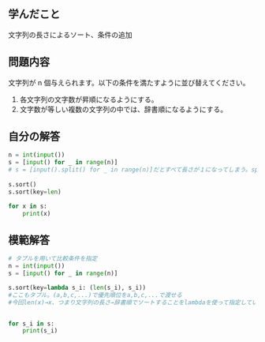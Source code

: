 

## 学んだこと
文字列の長さによるソート、条件の追加

## 問題内容
文字列が n 個与えられます。以下の条件を満たすように並び替えてください。  
  
1. 各文字列の文字数が昇順になるようにする。  
2. 文字数が等しい複数の文字列の中では、辞書順になるようにする。
## 自分の解答
```python
n = int(input())
s = [input() for _ in range(n)] 
# s = [input().split() for _ in range(n)]だとすべて長さが１になってしまう。split不要
    
s.sort()
s.sort(key=len)

for x in s:
    print(x)
```

## 模範解答
```python
# タプルを用いて比較条件を指定
n = int(input())
s = [input() for _ in range(n)]

s.sort(key=lambda s_i: (len(s_i), s_i))
#ここもタプル。(a,b,c,...)で優先順位をa,b,c,...で渡せる
#今回len(x)→x、つまり文字列の長さ→辞書順でソートすることをlambdaを使って指定している


for s_i in s:
    print(s_i)
```